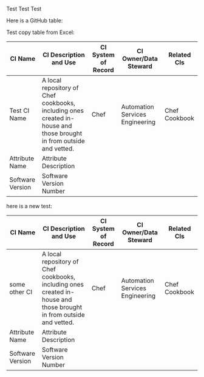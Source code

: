 Test
Test
Test

Here is a GitHub table:


Test copy table from Excel:

|CI Name|CI Description and Use|CI System of Record|CI Owner/Data Steward|Related CIs|
|---|---|---|---|---|
|Test CI Name|A local repository of Chef cookbooks, including ones created in-house and those brought in from outside and vetted.|Chef|Automation Services Engineering|Chef Cookbook|
|Attribute Name|Attribute Description||||
|Software Version|Software Version Number||||

here is a new test:

|CI Name|CI Description and Use|CI System of Record|CI Owner/Data Steward|Related CIs|
|---|---|---|---|---|
|some other CI|A local repository of Chef cookbooks, including ones created in-house and those brought in from outside and vetted.|Chef|Automation Services Engineering|Chef Cookbook|
|Attribute Name|Attribute Description||||
|Software Version|Software Version Number||||




